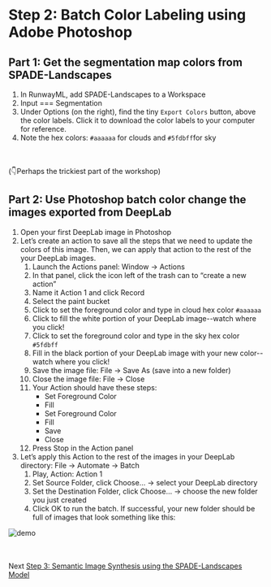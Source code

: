 # Step 2: Batch Color Labeling using Adobe Photoshop

## Part 1: Get the segmentation map colors from SPADE-Landscapes
1. In RunwayML, add SPADE-Landscapes to a Workspace
2. Input === Segmentation
3. Under Options (on the right), find the tiny `Export Colors` button, above the color labels. Click it to download the color labels to your computer for reference.
4. Note the hex colors: `#aaaaaa` for clouds and `#5fdbff`for sky

<br></br>
(👇Perhaps the trickiest part of the workshop)
## Part 2: Use Photoshop batch color change the images exported from DeepLab
1. Open your first DeepLab image in Photoshop
2. Let’s create an action to save all the steps that we need to update the colors of this image. Then, we can apply that action to the rest of the your DeepLab images.
    1. Launch the Actions panel: Window → Actions
    2. In that panel, click the icon left of the trash can to “create a new action”
    3. Name it Action 1 and click Record
    4. Select the paint bucket 
    5. Click to set the foreground color and type in cloud hex color `#aaaaaa`
    6. Click to fill the white portion of your DeepLab image--watch where you click!
    7. Click to set the foreground color and type in the sky hex color `#5fdbff`
    8. Fill in the black portion of your DeepLab image with your new color--watch where you click!
    9. Save the image file: File → Save As (save into a new folder)
    10. Close the image file: File → Close
    11. Your Action should have these steps:
        * Set Foreground Color
        * Fill
        * Set Foreground Color
        * Fill
        * Save
        * Close
    12. Press Stop in the Action panel
3. Let’s apply this Action to the rest of the images in your DeepLab directory: File → Automate → Batch
    1. Play, Action: Action 1
    2. Set Source Folder, click Choose… → select your DeepLab directory
    3. Set the Destination Folder, click Choose… → choose the new folder you just created
    4. Click OK to run the batch. If successful, your new folder should be full of images that look something like this:


![demo](https://github.com/ellennickles/painting-landscapes-with-the-body/blob/master/images/demo_Adobe.png)

<br></br>
Next [Step 3: Semantic Image Synthesis using the SPADE-Landscapes Model](https://github.com/ellennickles/painting-landscapes-with-the-body/blob/master/outline/05-step3-spadeLandscapes.md)
